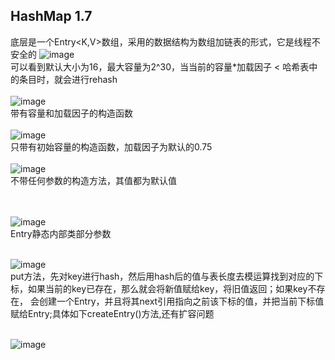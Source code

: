 HashMap 1.7
---
底层是一个Entry<K,V>数组，采用的数据结构为数组加链表的形式，它是线程不安全的
![image](https://github.com/wangda7/77/blob/master/picture/6.png)<br>
可以看到默认大小为16，最大容量为2^30，当当前的容量*加载因子 < 哈希表中的条目时，就会进行rehash<br>
<br>
![image](https://github.com/wangda7/77/blob/master/picture/7.png)<br>
带有容量和加载因子的构造函数<br><br>
![image](https://github.com/wangda7/77/blob/master/picture/8.png)<br>
只带有初始容量的构造函数，加载因子为默认的0.75<br><br>
![image](https://github.com/wangda7/77/blob/master/picture/9.png)<br>
不带任何参数的构造方法，其值都为默认值<br><br><br>


![image](https://github.com/wangda7/77/blob/master/picture/10.png)<br>
Entry静态内部类部分参数<br><br>

![image](https://github.com/wangda7/77/blob/master/picture/11.png)<br>
put方法，先对key进行hash，然后用hash后的值与表长度去模运算找到对应的下标，如果当前的key已存在，那么就会将新值赋给key，将旧值返回；如果key不存在，
会创建一个Entry，并且将其next引用指向之前该下标的值，并把当前下标值赋给Entry;具体如下createEntry()方法,还有扩容问题<br><br>

![image](https://github.com/wangda7/77/blob/master/picture/12.png)
